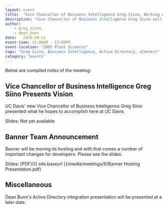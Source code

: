 ```yaml
---
layout: event
title:  "Vice Chancellor of Business Intelligence Greg Siino, Working with Active Directory"
description: "Vice Chancellor of Business Intelligence Greg Siino will be introducing himself and discussing campus goals for business intelligence. Dean Bunn will be presenting his work on integrating applications with Active Directory."
author:
    - greg_siino
    - dean_bunn
date:   2016-10-11
event-time: 11:00AM - 12:00PM
event-location: "2005 Plant Sciences"
tags: "Greg Siino, Business Intelligence, Active Directory, uConnect"
category: "events"
---
```


Below are compiled notes of the meeting:

Vice Chancellor of Business Intelligence Greg Siino Presents Vision
-
UC Davis' new Vice Chancellor of Business Intelligence Greg Siino presented what he hopes to accomplish here at UC Davis.

Slides: Not yet available

Banner Team Announcement
-
Banner will be moving its hosting and with that comes a number of important changes for developers. Please see the slides.

Slides: [PDF]({{ site.baseurl }}/media/meetings/6/Banner Hosting Presentation.pdf)

Miscellaneous
-
Dean Bunn's Active Directory integration presentation will be presented at a later date.
